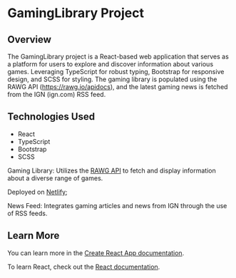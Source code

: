 # GamingLibrary Project

## Overview

The GamingLibrary project is a React-based web application that serves as a platform for users to explore and discover information about various games. Leveraging TypeScript for robust typing, Bootstrap for responsive design, and SCSS for styling. The gaming library is populated using the RAWG API (https://rawg.io/apidocs), and the latest gaming news is fetched from the IGN (ign.com) RSS feed.

## Technologies Used

- React
- TypeScript
- Bootstrap
- SCSS


Gaming Library: Utilizes the [RAWG API](https://rawg.io/apidocs) to fetch and display information about a diverse range of games.

Deployed on [Netlify](https://coruscating-jelly-4a1296.netlify.app); 

News Feed: Integrates gaming articles and news from IGN through the use of RSS feeds.

## Learn More

You can learn more in the [Create React App documentation](https://facebook.github.io/create-react-app/docs/getting-started).

To learn React, check out the [React documentation](https://reactjs.org/).
